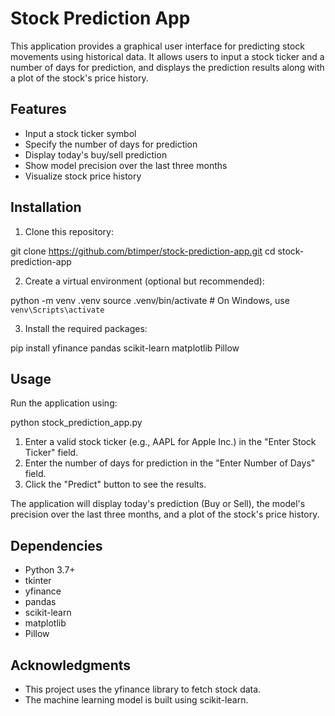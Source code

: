 # Stock Prediction App

This application provides a graphical user interface for predicting stock movements using historical data. It allows users to input a stock ticker and a number of days for prediction, and displays the prediction results along with a plot of the stock's price history.

## Features

- Input a stock ticker symbol
- Specify the number of days for prediction
- Display today's buy/sell prediction
- Show model precision over the last three months
- Visualize stock price history

## Installation

1. Clone this repository:

git clone https://github.com/btimper/stock-prediction-app.git
cd stock-prediction-app

2. Create a virtual environment (optional but recommended):

python -m venv .venv
source .venv/bin/activate  # On Windows, use `venv\Scripts\activate`

3. Install the required packages:

pip install yfinance pandas scikit-learn matplotlib Pillow


## Usage

Run the application using:

python stock_prediction_app.py

1. Enter a valid stock ticker (e.g., AAPL for Apple Inc.) in the "Enter Stock Ticker" field.
2. Enter the number of days for prediction in the "Enter Number of Days" field.
3. Click the "Predict" button to see the results.

The application will display today's prediction (Buy or Sell), the model's precision over the last three months, and a plot of the stock's price history.

## Dependencies

- Python 3.7+
- tkinter
- yfinance
- pandas
- scikit-learn
- matplotlib
- Pillow

## Acknowledgments

- This project uses the yfinance library to fetch stock data.
- The machine learning model is built using scikit-learn.